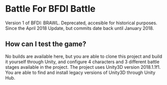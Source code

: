 # Battle For BFDI Battle

Version 1 of BFDI: BRAWL. Deprecated, accesible for historical purposes.
Since the April 2018 Update, but commits date back until January 2018.

## How can I test the game?
No builds are available here, but you are able to clone this project and build it yourself through Unity, and configure 4 characters and 3 different battle stages available in the project.
The project uses Unity3D version 2018.1.1f1. You are able to find and install legacy versions of Unity3D through Unity Hub.
